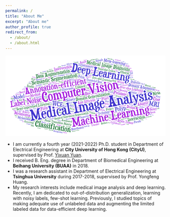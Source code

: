 ```yaml
---
permalink: /
title: "About Me"
excerpt: "About me"
author_profile: true
redirect_from: 
  - /about/
  - /about.html
---
```


![Words](https://github.com/Guo-Xiaoqing/Guo-Xiaoqing.github.io/blob/master/images/Word_Art.png 'Words')

* I am currently a fourth year (2021-2022) Ph.D. student in Department of Electrical Engineering at **City University of Hong Kong (CityU)**, supervised by Prof. <a href="http://www.ee.cityu.edu.hk/~yxyuan/index.htm" target="_blank">Yixuan Yuan</a>.
* I received B. Eng. degree in Department of Biomedical Engineering at **Beihang University (BUAA)** in 2018. 
* I was a research assistant in Department of Electrical Engineering at **Tsinghua University** during 2017-2018, supervised by Prof. Yongfeng Huang. 
* My research interests include medical image analysis and deep learning. Recently, I am dedicated to out-of-distribution generalization, learning with noisy labels, few-shot learning. Previously, I studied topics of making adequate use of unlabeled data and augmenting the limited labeled data for data-efficient deep learning. 
